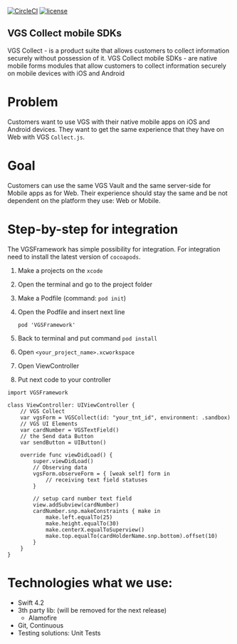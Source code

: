 [![CircleCI](https://circleci.com/gh/verygoodsecurity/vgs-collect-ios/tree/dev.svg?style=svg&circle-token=ec7cddc71a1c2f6e99843ef56fdb6898a2ef8f52)](https://circleci.com/gh/verygoodsecurity/vgs-collect-ios/tree/dev)
[![license](https://img.shields.io/github/license/verygoodsecurity/vgs-ios-sdk.svg)]()

## VGS Collect mobile SDKs

VGS Collect - is a product suite that allows customers to collect information securely without possession of it. VGS Collect mobile SDKs - are native mobile forms modules that allow customers to collect information securely on mobile devices with iOS and Android

# Problem
Customers want to use VGS with their native mobile apps on iOS and Android devices. They want to get the same experience that they have on Web with VGS `Collect.js`.

# Goal
Customers can use the same VGS Vault and the same server-side for Mobile apps as for Web. Their experience should stay the same and be not dependent on the platform they use: Web or Mobile.

# Step-by-step for integration
The VGSFramework has simple possibility for integration. For integration need to install the latest version of `cocoapods`.

1. Make a projects on the `xcode`
2. Open the terminal and go to the project folder
3. Make a Podfile (command: `pod init`)
4. Open the Podfile and insert next line

	```
	pod 'VGSFramework'
	```

5. Back to terminal and put command `pod install`
6. Open `<your_project_name>.xcworkspace`
7. Open ViewController
8. Put next code to your controller

````
import VGSFramework

class ViewController: UIViewController {
    // VGS Collect
    var vgsForm = VGSCollect(id: "your_tnt_id", environment: .sandbox)
    // VGS UI Elements
    var cardNumber = VGSTextField()
    // the Send data Button
    var sendButton = UIButton()

    override func viewDidLoad() {
        super.viewDidLoad()
        // Observing data
        vgsForm.observeForm = { [weak self] form in
            // receiving text field statuses
        }
        
        // setup card number text field
        view.addSubview(cardNumber)
        cardNumber.snp.makeConstraints { make in
            make.left.equalTo(25)
            make.height.equalTo(30)
            make.centerX.equalToSuperview()
            make.top.equalTo(cardHolderName.snp.bottom).offset(10)
        }
    }
}
````

# Technologies what we use:
- Swift 4.2
- 3th party lib: (will be removed for the next release)
    - Alamofire
- Git, Continuous 
- Testing solutions: Unit Tests